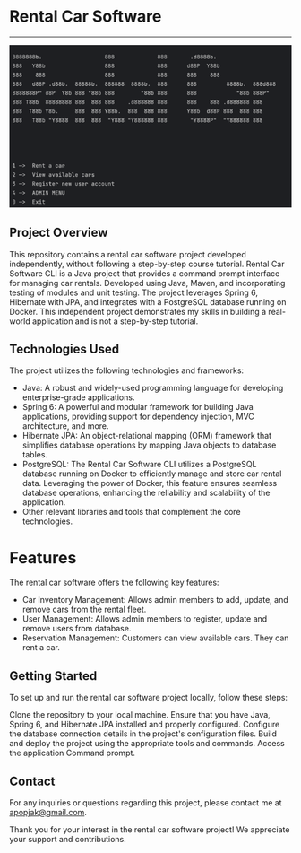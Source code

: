 # Rental Car Software
***

![img.png](img.png)


## Project Overview
This repository contains a rental car software project developed independently, without following a step-by-step course tutorial.
Rental Car Software CLI is a Java project that provides a command prompt interface for managing car rentals.
Developed using Java, Maven, and incorporating testing of modules and unit testing. The project leverages Spring 6, Hibernate with JPA, and integrates with a PostgreSQL database running on Docker. This independent project demonstrates my skills in building a real-world application and is not a step-by-step tutorial.


## Technologies Used

The project utilizes the following technologies and frameworks:

* Java: A robust and widely-used programming language for developing enterprise-grade applications.
* Spring 6: A powerful and modular framework for building Java applications, providing support for dependency injection, MVC architecture, and more.
* Hibernate JPA: An object-relational mapping (ORM) framework that simplifies database operations by mapping Java objects to database tables.
* PostgreSQL: The Rental Car Software CLI utilizes a PostgreSQL database running on Docker to efficiently manage and store car rental data. Leveraging the power of Docker, this feature ensures seamless database operations, enhancing the reliability and scalability of the application.
* Other relevant libraries and tools that complement the core technologies.

# Features

The rental car software offers the following key features:

* Car Inventory Management: Allows admin members to add, update, and remove cars from the rental fleet.
* User Management: Allows admin members to register, update and remove users from database.
* Reservation Management: Customers can view available cars. They can rent a car.

## Getting Started

To set up and run the rental car software project locally, follow these steps:

Clone the repository to your local machine.
Ensure that you have Java, Spring 6, and Hibernate JPA installed and properly configured.
Configure the database connection details in the project's configuration files.
Build and deploy the project using the appropriate tools and commands.
Access the application Command prompt.

## Contact

For any inquiries or questions regarding this project, please contact me at apopjak@gmail.com.

Thank you for your interest in the rental car software project! We appreciate your support and contributions.